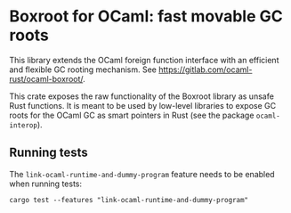 # Boxroot for OCaml: fast movable GC roots

This library extends the OCaml foreign function interface with an
efficient and flexible GC rooting mechanism. See
<https://gitlab.com/ocaml-rust/ocaml-boxroot/>.

This crate exposes the raw functionality of the Boxroot library as
unsafe Rust functions. It is meant to be used by low-level libraries
to expose GC roots for the OCaml GC as smart pointers in Rust (see the
package `ocaml-interop`).

## Running tests

The `link-ocaml-runtime-and-dummy-program` feature needs to be enabled when running tests:

    cargo test --features "link-ocaml-runtime-and-dummy-program"
